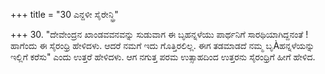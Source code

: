 +++
title = "30 ಎನ್ದಳೀ ಸೈರೇನ್ಧ್ರಿ"

+++
30. "ದೇವೇಂದ್ರನ ಖಾಂಡವವನವನ್ನು ಸುಡುವಾಗ ಈ ಬೃಹನ್ನಳೆಯು ಪಾರ್ಥನಿಗೆ ಸಾರಥಿಯಾಗಿದ್ದನಂತೆ ! ಹಾಗೆಂದು ಈ ಸೈರಂಧ್ರಿ ಹೇಳಿದಳು. ಆದರೆ ನಮಗೆ ಇದು ಗೊತ್ತಿರಲಿಲ್ಲ. ಈಗ ತಡಮಾಡದೆ ನಮ್ಮ ಬೃÀಹನ್ನಳೆಯನ್ನು  ಇಲ್ಲಿಗೆ ಕರೆಸು" ಎಂದು ಉತ್ತರೆ ಹೇಳಿದಳು. ಆಗ ನಗುತ್ತ ಪರಮ ಉತ್ಸಾಹದಿಂದ ಉತ್ತರನು ಸೈರಂಧ್ರಿಗೆ ಹೀಗೆ ಹೇಳಿದ.